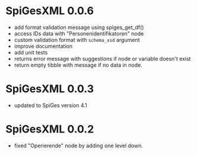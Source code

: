 # SpiGesXML 0.0.6
- add format validation message using spiges_get_df()
- access IDs data with "Personenidentifikatoren" node
- custom validation format with `schema_xsd` argument
- improve documentation
- add unit tests
- returns error message with suggestions if node or variable doesn't exist
- return empty tibble with message if no data in node.

# SpiGesXML 0.0.3
- updated to SpiGes version 4.1

# SpiGesXML 0.0.2
- fixed "Operierende" node by adding one level down.
